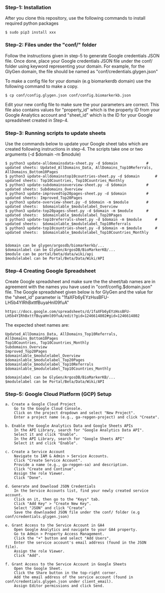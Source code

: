 ### Step-1: Installation
After you clone this repository, use the following commands to install required python packages
```
$ sudo pip3 install xxx

```


### Step-2: Files under the "conf/" folder
Follow the instructions given in step-5 to generate Google credentials JSON file. Once done, place 
your Google credentials JSON file under the conf/ folder using keyword representing your domain. 
For example, for the GlyGen domain, the file should be named as "conf/credentials.glygen.json" 

To make a config file for your domain (e.g biomarkerdb domain) use the following command to make a copy.
```
$ cp conf/config.glygen.json conf/config.biomarkerkb.json
```
Edit your new config file to make sure the your parameters are correct. This file also contains values
for "property_id" which is the property ID from your Google Analytics account and "sheet_id" which is the
ID for your Google spreadsheet created in Step-4.


### Step-3: Running scripts to update sheets
Use the commands below to update your Google sheet tabs which are created following instructions in step-4. The 
scripts take one or two arguments (-d $domain -m $module) 
```
$ python3 update-alldomainsdata-sheet.py -d $domain      		# updated sheets: Updated_AllDomains_Data, AllDomains_Top10Referrals, AllDomains_Bottom10Pages
$ python3 update-alldomainstop10countries-sheet.py -d $domain		# updated sheets: Top10Countries, Top10Countries_Monthly
$ python3 update-subdomainsoverview-sheet.py -d $domain			# updated sheets: Subdomains_Overview
$ python3 update-improvedtop20pages-sheet.py -d $domain			# updated sheets: Improved_Top20Pages
$ python3 update-overview-sheet.py -d $domain -m $module		# updated sheets:  $domainlable_$modulelabel_Overview
$ python3 update-top20pages-sheet.py -d $domain -m $module		# updated sheets:  $domainlable_$modulelabel_Top20Pages
$ python3 update-top10referrals-sheet.py -d $domain -m $module		# updated sheets:  $domainlable_$modulelabel_Top10Referrals
$ python3 update-top10countries-sheet.py -d $domain -m $module		# updated sheets:  $domainlable_$modulelabel_Top10Countries_Monthly


$domain can be glygen/argosdb/biomarkerkb/... 
$domainlabel can be GlyGen/ArgosDB/BioMarkerKB/...
$module can be portal/beta/data/wiki/api
$modulelabel can be Portal/Beta/Data/Wiki/API
```


### Step-4 Creating Google Spreadsheet
Create Google spreadsheet and make sure the the sheet/tab names are in agreement with the names you have
used in "conf/config.$domain.json" file. The Google spreadsheet given below is for GlyGen and the value
for the "sheet_id" parameter is "1faXFb6yEYzHssBFU-LH5b4YIRhBxttfBuyaHnl09fuA"
```
https://docs.google.com/spreadsheets/d/1faXFb6yEYzHssBFU-LH5b4YIRhBxttfBuyaHnl09fuA/edit?gid=1246614802#gid=1246614802
```
The expected sheet names are:
```
Updated_AllDomains_Data, AllDomains_Top10Referrals, AllDomains_Bottom10Pages
Top10Countries, Top10Countries_Monthly
Subdomains_Overview
Improved_Top20Pages
$domainlable_$modulelabel_Overview
$domainlable_$modulelabel_Top20Pages
$domainlable_$modulelabel_Top10Referrals
$domainlable_$modulelabel_Top10Countries_Monthly

$domainlabel can be GlyGen/ArgosDB/BioMarkerKB/...
$modulelabel can be Portal/Beta/Data/Wiki/API
```

  

### Step-5: Google Cloud Platform (GCP) Setup

	a. Create a Google Cloud Project
		Go to the Google Cloud Console.
		Click on the project dropdown and select "New Project".
		Enter a project name (e.g., ga-repgen-project) and click "Create".

	b. Enable the Google Analytics Data and Google Sheets APIs
		In the API Library, search for "Google Analytics Data API".
		Select it and click "Enable".
		In the API Library, search for "Google Sheets API"
		Select it and click "Enable".

	c. Create a Service Account
		Navigate to IAM & Admin > Service Accounts.
		Click "Create Service Account".
		Provide a name (e.g., ga-repgen-sa) and description.
		Click "Create and Continue".
		Assign the role Viewer.
		Click "Done".

	d. Generate and Download JSON Credentials
		In the Service Accounts list, find your newly created service account.
		Click on it, then go to the "Keys" tab.
		Click "Add Key" > "Create New Key".
		Select "JSON" and click "Create".
		Save the downloaded JSON file under the conf/ folder (e.g conf/credentials.glygen.json)

	e. Grant Access to the Service Account in GA4
		Open Google Analytics and navigate to your GA4 property.
		Go to Admin > Property Access Management.
		Click the "+" button and select "Add Users".
		Enter the service account's email address (found in the JSON file).
		Assign the role Viewer.
		Click "Add".

	f. Grant Access to the Service Account in Google Sheets
		Open the Google Sheet.
		Click the Share button in the top-right corner.
		Add the email address of the service account (found in  conf/credentials.glygen.json under client_email).
		Assign Editor permissions and click Send.

